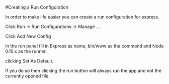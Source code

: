 #Creating a Run Configuration

In order to make life easier you can create a run configuration for express.

Click Run -> Run Configurations -> Manage ...

Click Add New Config

In the run panel fill in Express as name, bin/www as the command and Node 0.10.x as the runner.

clicking Set As Default. 

If you do so then clicking the run button will always run the app and not the currently opened file.
